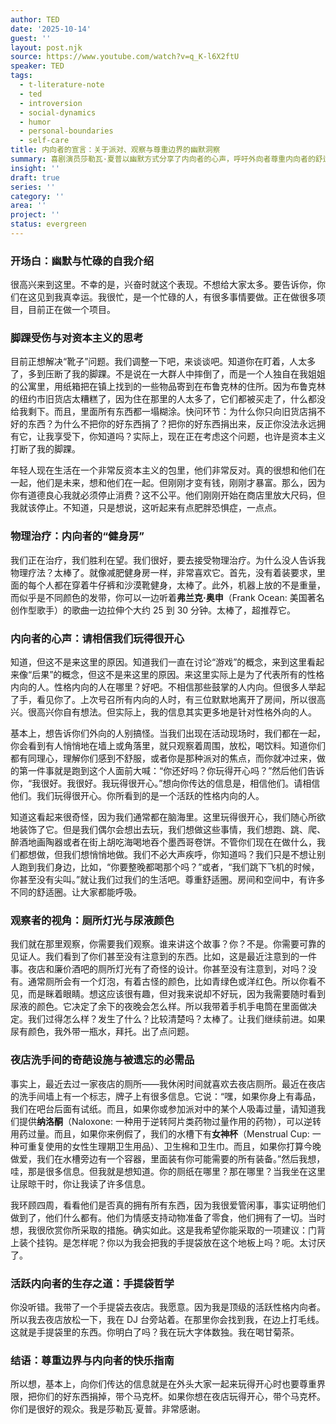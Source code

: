 ```yaml
---
author: TED
date: '2025-10-14'
guest: ''
layout: post.njk
source: https://www.youtube.com/watch?v=q_K-l6X2ftU
speaker: TED
tags:
  - t-literature-note
  - ted
  - introversion
  - social-dynamics
  - humor
  - personal-boundaries
  - self-care
title: 内向者的宣言：关于派对、观察与尊重边界的幽默洞察
summary: 喜剧演员莎勒瓦·夏普以幽默方式分享了内向者的心声，呼吁外向者尊重内向者的舒适区和观察方式。她还妙趣横生地评论了资本主义、物理疗法以及夜店厕所的奇怪设计和设施。
insight: ''
draft: true
series: ''
category: ''
area: ''
project: ''
status: evergreen
---
```

### 开场白：幽默与忙碌的自我介绍

很高兴来到这里。不幸的是，兴奋时就这个表现。不想给大家太多。要告诉你，你们在这见到我真幸运。我很忙，是一个忙碌的人，有很多事情要做。正在做很多项目，目前正在做一个项目。

### 脚踝受伤与对资本主义的思考

目前正想解决“靴子”问题。我们调整一下吧，来谈谈吧。知道你在盯着，人太多了，多到压断了我的脚踝。不是说在一大群人中摔倒了，而是一个人独自在我姐姐的公寓里，用纸箱把在镇上找到的一些物品寄到在布鲁克林的住所。因为布鲁克林的纽约市旧货店太糟糕了，因为住在那里的人太多了，它们都被买走了，什么都没给我剩下。而且，里面所有东西都一塌糊涂。快问环节：为什么你只向旧货店捐不好的东西？为什么不把你的好东西捐了？把你的好东西捐出来，反正你没法永远拥有它，让我享受下，你知道吗？实际上，现在正在考虑这个问题，也许是资本主义打断了我的脚踝。

年轻人现在生活在一个非常反资本主义的包里，他们非常反对。真的很想和他们在一起，他们是未来，想和他们在一起。但刚刚才变有钱，刚刚才暴富。那么，因为你有道德良心我就必须停止消费？这不公平。他们刚刚开始在商店里放大尺码，但我就该停止。不知道，只是想说，这听起来有点肥胖恐惧症，一点点。

### 物理治疗：内向者的“健身房”

我们正在治疗，我们胜利在望。我们很好，要去接受物理治疗。为什么没人告诉我物理疗法？太棒了。就像减肥健身房一样，非常喜欢它。首先，没有着装要求，里面的每个人都在穿着牛仔裤和沙漠靴健身，太棒了。此外，机器上放的不是重量，而似乎是不同颜色的发带，你可以一边听着**弗兰克·奥申**（Frank Ocean: 美国著名创作型歌手）的歌曲一边拉伸个大约 25 到 30 分钟。太棒了，超推荐它。

### 内向者的心声：请相信我们玩得很开心

知道，但这不是来这里的原因。知道我们一直在讨论“游戏”的概念，来到这里看起来像“后果”的概念，但这不是来这里的原因。来这里实际上是为了代表所有的性格内向的人。性格内向的人在哪里？好吧。不相信那些鼓掌的人内向。但很多人举起了手，看见你了。上次号召所有内向的人时，有三位默默地离开了房间，所以很高兴。很高兴你自有想法。但实际上，我的信息其实更多地是针对性格外向的人。

基本上，想告诉你们外向的人别搞怪。当我们出现在活动现场时，我们都在一起，你会看到有人悄悄地在墙上或角落里，就只观察着周围，放松，喝饮料。知道你们都有同理心，理解你们感到不舒服，或者你是那种派对的焦点，而你就冲过来，做的第一件事就是跑到这个人面前大喊：“你还好吗？你玩得开心吗？”然后他们告诉你，“我很好。我很好。我玩得很开心。”想向你传达的信息是，相信他们。请相信他们。我们玩得很开心。你所看到的是一个活跃的性格内向的人。

知道这看起来很奇怪，因为我们通常都在脑海里。这里玩得很开心，我们随心所欲地装饰了它。但是我们偶尔会想出去玩，我们想做这些事情，我们想跑、跳、爬、醉酒地画陶器或者在街上胡吃海喝地吞个墨西哥卷饼。不管你们现在在做什么，我们都想做，但我们想悄悄地做。我们不必大声疾呼，你知道吗？我们只是不想让别人跑到我们身边，比如，“你要整晚都喝那个吗？”或者，“我们跳下飞机的时候，你甚至没有尖叫。”就让我们过我们的生活吧。尊重舒适圈。房间和空间中，有许多不同的舒适圈。让大家都能呼吸。

### 观察者的视角：厕所灯光与尿液颜色

我们就在那里观察，你需要我们观察。谁来讲这个故事？你？不是。你需要可靠的见证人。我们看到了你们甚至没有注意到的东西。比如，这是最近注意到的一件事。夜店和廉价酒吧的厕所灯光有了奇怪的设计。你甚至没有注意到，对吗？没有。通常厕所会有一个灯泡，有着古怪的颜色，比如青绿色或洋红色。所以你看不见，而是眯着眼睛。想这应该很有趣，但对我来说却不好玩，因为我需要随时看到尿液的颜色。它决定了余下的夜晚会怎么样。所以我带着手机手电筒在里面做决定。我们过得怎么样？发生了什么？比较清楚吗？太棒了。让我们继续前进。如果尿有颜色，我外带一瓶水，拜托。出了点问题。

### 夜店洗手间的奇葩设施与被遗忘的必需品

事实上，最近去过一家夜店的厕所——我休闲时间就喜欢去夜店厕所。最近在夜店的洗手间墙上有一个标志，牌子上有很多信息。它说：“嘿，如果你身上有毒品，我们在吧台后面有试纸。而且，如果你或参加派对中的某个人吸毒过量，请知道我们提供**纳洛酮**（Naloxone: 一种用于逆转阿片类药物过量作用的药物），可以逆转用药过量。而且，如果你来例假了，我们的水槽下有**女神杯**（Menstrual Cup: 一种可重复使用的女性生理期卫生用品）、卫生棉和卫生巾。而且，如果你打算今晚做爱，我们在水槽旁边有一个容器，里面装有你可能需要的所有装备。”然后我想，哇，那是很多信息。但我就是想知道。你的厕纸在哪里？那在哪里？当我坐在这里让尿晾干时，你让我读了许多信息。

我环顾四周，看看他们是否真的拥有所有东西，因为我很爱管闲事，事实证明他们做到了，他们什么都有。他们为情感支持动物准备了零食，他们拥有了一切。当时想，我很欣赏你所采取的措施。确实如此。这是我希望你能采取的一项建议：门背上装个挂钩。是怎样呢？你以为我会把我的手提袋放在这个地板上吗？呃。太讨厌了。

### 活跃内向者的生存之道：手提袋哲学

你没听错。我带了一个手提袋去夜店。我愿意。因为我是顶级的活跃性格内向者。所以我去夜店放松一下，我在 DJ 台旁站着。在那里你会找到我，在边上打毛线。这就是手提袋里的东西。你明白了吗？我在玩大字体数独。我在喝甘菊茶。

### 结语：尊重边界与内向者的快乐指南

所以想，基本上，向你们传达的信息就是在外头大家一起来玩得开心时也要尊重界限，把你们的好东西捐掉，带个马克杯。如果你想在夜店玩得开心，带个马克杯。你们是很好的观众。我是莎勒瓦·夏普。非常感谢。
